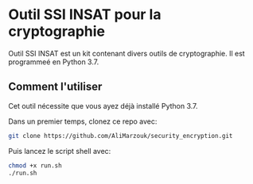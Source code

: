 # Outil SSI INSAT pour la cryptographie

Outil SSI INSAT est un kit contenant divers outils de cryptographie. Il est programmeé en Python 3.7.

## Comment l'utiliser

Cet outil nécessite que vous ayez déjà installé Python 3.7.

Dans un premier temps, clonez ce repo avec:
```sh
git clone https://github.com/AliMarzouk/security_encryption.git
```

Puis lancez le script shell avec:

```sh
chmod +x run.sh
./run.sh
```